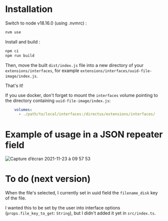 # Installation

Switch to node v18.16.0 (using .nvmrc) :
```bash
nvm use
```

Install and build :
```bash
npm ci
npm run build
```

Then, move the built `dist/index.js` file into a new directory of your `extensions/interfaces`, for example `extensions/interfaces/uuid-file-image/index.js`.

That's it!

If you use docker, don't forget to mount the `interfaces` volume pointing to the directory containing `uuid-file-image/index.js`:
```yaml
    volumes:
      - ./path/to/local/interfaces:/directus/extensions/interfaces/
```

# Example of usage in a JSON repeater field

![Capture d’écran 2021-11-23 à 09 57 53](https://user-images.githubusercontent.com/17531455/142995390-b8484d50-d461-4e2a-a8a2-4ba7d7067c5d.png)


# To do (next version)

When the file's selected, I currently set in uuid field the `filename_disk` key of the file. 

I wanted this to be set by the user into interface options (`props.file_key_to_get`: `String`), but I didn't added it yet in `src/index.ts`.
